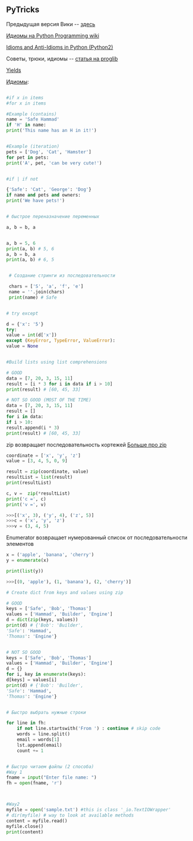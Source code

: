 ## PyTricks

Предыдущая версия Вики -- [здесь](https://github.com/Nejel/coursera-python-specialization-repository/wiki)

[Идиомы на Python Programming wiki](https://en.wikibooks.org/wiki/Python_Programming/Idioms)

[Idioms and Anti-Idioms in Python (Python2)](https://docs.python.org/2/howto/doanddont.html)

Советы, трюки, идиомы -- [статья на proglib](https://proglib.io/p/python-tips-tricks/)

[Yields](https://habr.com/post/132554/)

[Идиомы](http://safehammad.com/downloads/python-idioms-2014-01-16.pdf):

```python

#if x in items
#for x in items

#Example (contains)
name = 'Safe Hammad'
if 'H' in name:
print('This name has an H in it!')


#Example (iteration)
pets = ['Dog', 'Cat', 'Hamster']
for pet in pets:
print('A', pet, 'can be very cute!')

```


```python

#if | if not

{'Safe': 'Cat', 'George': 'Dog'}
if name and pets and owners:
print('We have pets!')

```


```python

# быстрое переназначение переменных

a, b = b, a


a, b = 5, 6
print(a, b) # 5, 6
a, b = b, a
print(a, b) # 6, 5

```


```python

 # Создание стринги из последовательности

 chars = ['S', 'a', 'f', 'e']
 name = ''.join(chars)
 print(name) # Safe

```


```python

# try except

d = {'x': '5'}
try:
value = int(d['x'])
except (KeyError, TypeError, ValueError):
value = None

```


```python

#Build lists using list comprehensions

# GOOD
data = [7, 20, 3, 15, 11]
result = [i * 3 for i in data if i > 10]
print(result) # [60, 45, 33]

# NOT SO GOOD (MOST OF THE TIME)
data = [7, 20, 3, 15, 11]
result = []
for i in data:
if i > 10:
result.append(i * 3)
print(result) # [60, 45, 33]

```

zip возвращает последовательность кортежей 
[Больше про zip](https://www.programiz.com/python-programming/methods/built-in/zip)

```python
coordinate = ['x', 'y', 'z']
value = [3, 4, 5, 0, 9]

result = zip(coordinate, value)
resultList = list(result)
print(resultList)

c, v =  zip(*resultList)
print('c =', c)
print('v =', v)

>>>[('x', 3), ('y', 4), ('z', 5)]
>>>c = ('x', 'y', 'z')
>>>v = (3, 4, 5)
```

Enumerator возвращает нумерованный список от последовательности элементов

```python
x = ('apple', 'banana', 'cherry')
y = enumerate(x)

print(list(y))

>>>[(0, 'apple'), (1, 'banana'), (2, 'cherry')]
```

```python
# Create dict from keys and values using zip

# GOOD
keys = ['Safe', 'Bob', 'Thomas']
values = ['Hammad', 'Builder', 'Engine']
d = dict(zip(keys, values))
print(d) # {'Bob': 'Builder',
'Safe': 'Hammad',
'Thomas': 'Engine'}


# NOT SO GOOD
keys = ['Safe', 'Bob', 'Thomas']
values = ['Hammad', 'Builder', 'Engine']
d = {}
for i, key in enumerate(keys):
d[keys] = values[i]
print(d) # {'Bob': 'Builder',
'Safe': 'Hammad',
'Thomas': 'Engine'}

```

```python

# Быстро выбрать нужные строки

for line in fh:
    if not line.startswith('From ') : continue # skip code
    words = line.split()
    email = words[1]
    lst.append(email)
    count += 1

```


```python

# Быстро читаем файлы (2 способа)
#Way 1
fname = input("Enter file name: ")
fh = open(fname, 'r')



#Way2
myfile = open('sample.txt') #this is class '_io.TextIOWrapper'
# dir(myfile) # way to look at available methods
content = myfile.read()
myfile.close()
print(content)


```
